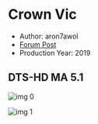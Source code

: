 # Crown Vic

* Author: aron7awol
* [Forum Post](https://www.avsforum.com/threads/bass-eq-for-filtered-movies.2995212/post-59114210)
* Production Year: 2019

## DTS-HD MA 5.1

![img 0](https://i.imgur.com/Xf0LIFT.jpg)

![img 1](https://i.imgur.com/Me6Rkfx.png)

